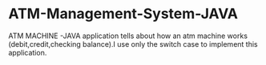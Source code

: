 # ATM-Management-System-JAVA
ATM MACHINE -JAVA 
application tells about how an atm machine works (debit,credit,checking balance).I use only the switch case to implement this application.
